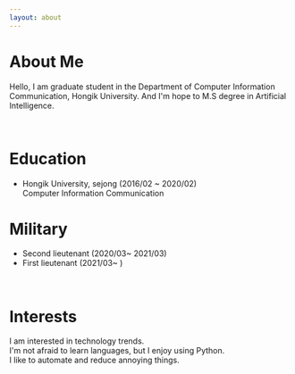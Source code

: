 ```yaml
---
layout: about 
---
```


# About Me
Hello, I am graduate student in the Department of Computer Information Communication, Hongik University. And I'm hope to M.S degree in Artificial Intelligence. 

<br/>

# Education
   * Hongik University, sejong (2016/02 ~ 2020/02)
   <br/> Computer Information Communication

# Military                                                 
  * Second lieutenant                               (2020/03~ 2021/03)
  * First lieutenant                                (2021/03~ )

<br/>

# Interests
I am interested in technology trends.  
I'm not afraid to learn languages, but I enjoy using Python.  
I like to automate and reduce annoying things.  
